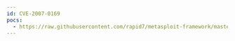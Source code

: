```yaml
---
id: CVE-2007-0169
pocs:
  - https://raw.githubusercontent.com/rapid7/metasploit-framework/master/modules/exploits/windows/brightstor/message_engine.rb
---
```

